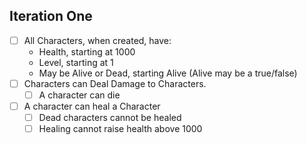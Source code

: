 ﻿## Iteration One
- [ ] All Characters, when created, have:
  - Health, starting at 1000
  - Level, starting at 1
  - May be Alive or Dead, starting Alive (Alive may be a true/false)
- [ ] Characters can Deal Damage to Characters.
  - [ ] A character can die
- [ ] A character can heal a Character
    - [ ] Dead characters cannot be healed
    - [ ] Healing cannot raise health above 1000
